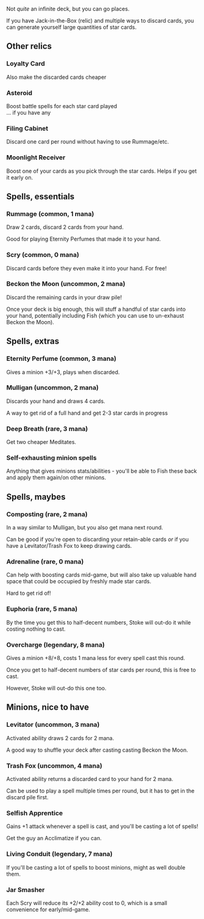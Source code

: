 Not _quite_ an infinite deck, but you can go places.

If you have Jack-in-the-Box (relic) and multiple ways to discard cards,
you can generate yourself large quantities of star cards.

## Other relics

### Loyalty Card
Also make the discarded cards cheaper

### Asteroid
Boost battle spells for each star card played\
... if you have any

### Filing Cabinet
Discard one card per round without having to use Rummage/etc.

### Moonlight Receiver
Boost one of your cards as you pick through the star cards.
Helps if you get it early on.

## Spells, essentials

### Rummage (common, 1 mana)
Draw 2 cards, discard 2 cards from your hand.

Good for playing Eternity Perfumes that made it to your hand.

### Scry (common, 0 mana)
Discard cards before they even make it into your hand. For free!

### Beckon the Moon (uncommon, 2 mana)
Discard the remaining cards in your draw pile!

Once your deck is big enough, this will stuff a handful of star cards into your hand,
potentially including Fish (which you can use to un-exhaust Beckon the Moon).


## Spells, extras

### Eternity Perfume (common, 3 mana)
Gives a minion +3/+3, plays when discarded.

### Mulligan (uncommon, 2 mana)
Discards your hand and draws 4 cards.

A way to get rid of a full hand and get 2-3 star cards in progress

### Deep Breath (rare, 3 mana)
Get two cheaper Meditates.

### Self-exhausting minion spells
Anything that gives minions stats/abilities - you'll be able to Fish these back and
apply them again/on other minions.


## Spells, maybes

### Composting (rare, 2 mana)
In a way similar to Mulligan, but you also get mana next round.

Can be good if you're open to discarding your retain-able cards
_or_ if you have a Levitator/Trash Fox to keep drawing cards.

### Adrenaline (rare, 0 mana)
Can help with boosting cards mid-game,
but will also take up valuable hand space that could be occupied by freshly made star cards.

Hard to get rid of!

### Euphoria (rare, 5 mana)
By the time you get this to half-decent numbers,
Stoke will out-do it while costing nothing to cast.

### Overcharge (legendary, 8 mana)
Gives a minion +8/+8, costs 1 mana less for every spell cast this round.

Once you get to half-decent numbers of star cards per round, this is free to cast.

However, Stoke will out-do this one too.

## Minions, nice to have

### Levitator (uncommon, 3 mana)
Activated ability draws 2 cards for 2 mana.

A good way to shuffle your deck after casting casting Beckon the Moon.

### Trash Fox (uncommon, 4 mana)
Activated ability returns a discarded card to your hand for 2 mana.

Can be used to play a spell multiple times per round,
but it has to get in the discard pile first.

### Selfish Apprentice
Gains +1 attack whenever a spell is cast, and you'll be casting a lot of spells!

Get the guy an Acclimatize if you can.

### Living Conduit (legendary, 7 mana)
If you'll be casting a lot of spells to boost minions, might as well double them.

### Jar Smasher
Each Scry will reduce its +2/+2 ability cost to 0,
which is a small convenience for early/mid-game.
